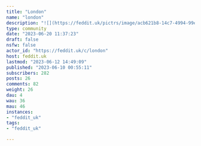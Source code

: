 ```yaml
---
title: "London" 
name: "london"
description: "![](https://feddit.uk/pictrs/image/acb621b8-14c7-4994-99ea-5bc853fa3f6c.png?format=webp)For discussion about London including the surrounding Greater London area. Discuss all things from news, travel, culture, and general life around the capital and largest city of England!Rules and other welcoming info can be found [here](https://feddit.uk/post/1)."
type: community
date: "2023-06-20 11:37:23"
draft: false
nsfw: false
actor_id: "https://feddit.uk/c/london"
host: feddit.uk
lastmod: "2023-06-12 14:49:09"
published: "2023-06-10 00:55:11"
subscribers: 282
posts: 26
comments: 82
weight: 26
dau: 4
wau: 36
mau: 46
instances:
- "feddit_uk"
tags: 
- "feddit_uk"

---
```

